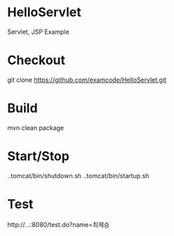 HelloServlet
============
Servlet, JSP Example

Checkout
=============
git clone https://github.com/examcode/HelloServlet.git

Build
=============
mvn clean package

Start/Stop
=============
..tomcat/bin/shutdown.sh
..tomcat/bin/startup.sh

Test
=============
http://...:8080/test.do?name=최제승
